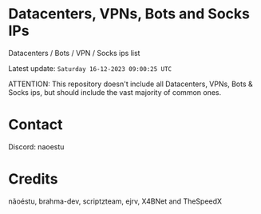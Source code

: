 # Datacenters, VPNs, Bots and Socks IPs
 
Datacenters / Bots / VPN / Socks ips list

Latest update: `Saturday 16-12-2023 09:00:25 UTC` 

ATTENTION: This repository doesn't include all Datacenters, VPNs, Bots & Socks ips, 
but should include the vast majority of common ones.

# Contact
Discord: naoestu

# Credits
nãoéstu, brahma-dev, scriptzteam, ejrv, X4BNet and TheSpeedX
